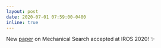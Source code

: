 ```yaml
---
layout: post
date: 2020-07-01 07:59:00-0400
inline: true
---
```


New [paper](/publications/#kurenkov2020vismechsearch) on Mechanical Search accepted at IROS 2020! :sparkles:
